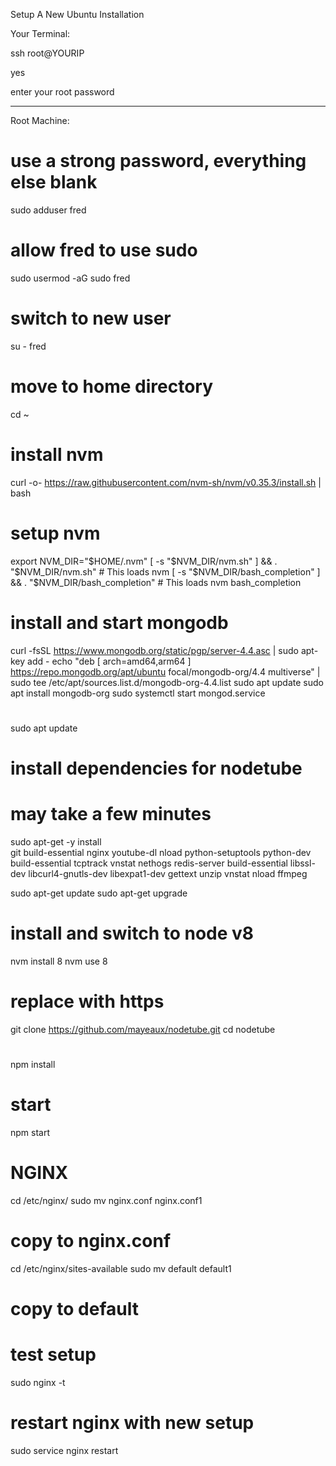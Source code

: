 Setup A New Ubuntu Installation

Your Terminal:

ssh root@YOURIP

yes

enter your root password

---
Root Machine:

# use a strong password, everything else blank
sudo adduser fred

# allow fred to use sudo
sudo usermod -aG sudo fred

# switch to new user
su - fred

# move to home directory
cd ~

# install nvm
curl -o- https://raw.githubusercontent.com/nvm-sh/nvm/v0.35.3/install.sh | bash

# setup nvm
export NVM_DIR="$HOME/.nvm"
[ -s "$NVM_DIR/nvm.sh" ] && \. "$NVM_DIR/nvm.sh"  # This loads nvm
[ -s "$NVM_DIR/bash_completion" ] && \. "$NVM_DIR/bash_completion"  # This loads nvm bash_completion

# install and start mongodb
curl -fsSL https://www.mongodb.org/static/pgp/server-4.4.asc | sudo apt-key add -
echo "deb [ arch=amd64,arm64 ] https://repo.mongodb.org/apt/ubuntu focal/mongodb-org/4.4 multiverse" | sudo tee /etc/apt/sources.list.d/mongodb-org-4.4.list
sudo apt update
sudo apt install mongodb-org
sudo systemctl start mongod.service

#
sudo apt update

# install dependencies for nodetube
# may take a few minutes
sudo apt-get -y install \
    git build-essential nginx youtube-dl nload python-setuptools python-dev build-essential tcptrack  vnstat nethogs redis-server build-essential libssl-dev libcurl4-gnutls-dev libexpat1-dev gettext unzip vnstat nload ffmpeg


sudo apt-get update
sudo apt-get upgrade

# install and switch to node v8
nvm install 8
nvm use 8

# replace with https
git clone https://github.com/mayeaux/nodetube.git
cd nodetube

#
npm install

#  start
npm start





# NGINX

cd /etc/nginx/
sudo mv nginx.conf nginx.conf1
# copy to nginx.conf

cd /etc/nginx/sites-available
sudo mv default default1
# copy to default

# test setup
sudo nginx -t

# restart nginx with new setup
sudo service nginx restart





